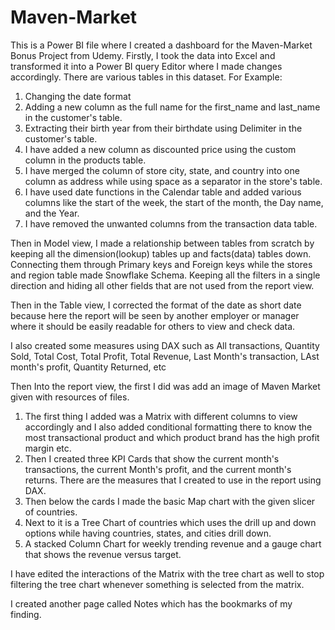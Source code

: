 # Maven-Market

This is a Power BI file where I created a dashboard for the Maven-Market Bonus Project from Udemy.
Firstly, I took the data into Excel and transformed it into a Power BI query Editor where I made changes accordingly.
There are various tables in this dataset. 
For Example: 
1) Changing the date format
2) Adding a new column as the full name for the first_name and last_name in the customer's table.
3) Extracting their birth year from their birthdate using Delimiter in the customer's table.
4) I have added a new column as discounted price using the custom column in the products table.
5) I have merged the column of store city, state, and country into one column as address while using space as a separator in the store's table.
6) I have used date functions in the Calendar table and added various columns like the start of the week, the start of the month, the Day name, and the Year.
7) I have removed the unwanted columns from the transaction data table.

Then in Model view, I made a relationship between tables from scratch by keeping all the dimension(lookup) tables up and facts(data) tables down. Connecting them through Primary keys and Foreign keys while the stores and region table made Snowflake Schema. Keeping all the filters in a single direction and hiding all other fields that are not used from the report view.

Then in the Table view, I corrected the format of the date as short date because here the report will be seen by another employer or manager where it should be easily readable for others to view and check data.

I also created some measures using DAX such as All transactions, Quantity Sold, Total Cost, Total Profit, Total Revenue, Last Month's transaction, LAst month's profit, Quantity Returned, etc

Then Into the report view, the first I did was add an image of Maven Market given with resources of files.
1) The first thing I added was a Matrix with different columns to view accordingly and  I also added conditional formatting there to know the most transactional product and which product brand has the high profit margin etc.
2) Then I created three KPI Cards that show the current month's transactions, the current Month's profit, and the current month's returns. There are the measures that I created to use in the report using DAX.
3) Then below the cards I made the basic Map chart with the given slicer of countries.
4) Next to it is a Tree Chart of countries which uses the drill up and down options while having countries, states, and cities drill down.
5) A stacked Column Chart for weekly trending revenue and a gauge chart that shows the revenue versus target.

I have edited the interactions of the Matrix with the tree chart as well to stop filtering the tree chart whenever something is selected from the matrix.

I created another page called Notes which has the bookmarks of my finding. 
